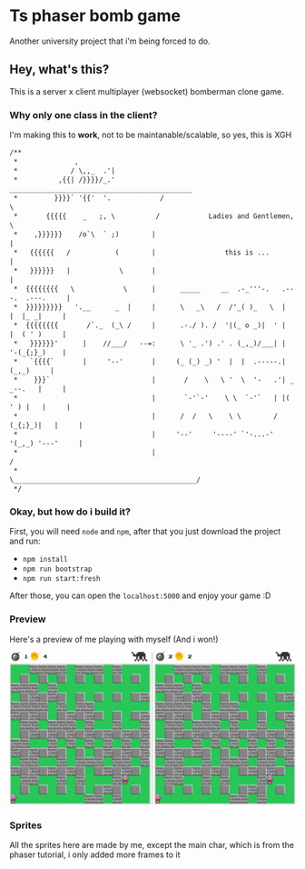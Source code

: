 # Ts phaser bomb game

Another university project that i'm being forced to do.

## Hey, what's this?

This is a server x client multiplayer (websocket) bomberman clone game.

### Why only one class in the client?

I'm making this to **work**, not to be maintanable/scalable, so yes, this is XGH

```
/**
 *              ,
 *             / \,,_  .'|
 *          ,{{| /}}}}/_.'            _____________________________________________
 *         }}}}` '{{'  '.            /                                             \
 *       {{{{{    _   ;, \          /            Ladies and Gentlemen,              \
 *    ,}}}}}}    /o`\  ` ;)        |                                                |
 *   {{{{{{   /           (        |                 this is ...                    |
 *   }}}}}}   |            \       |                                                |
 *  {{{{{{{{   \            \      |      _____     __  .-_'''-.   .---.  .---.     |
 *  }}}}}}}}}   '.__      _  |     |      \   _\   /  /'_( )_   \  |   |  |_ _|     |
 *  {{{{{{{{       /`._  (_\ /     |      .-./ ). /  '|(_ o _)|  ' |   |  ( ' )     |
 *   }}}}}}'      |    //___/   --=:      \ '_ .') .' . (_,_)/___| |   '-(_{;}_)    |
 *   `{{{{`       |     '--'       |     (_ (_) _) '  |  |  .-----.|      (_,_)     |
 *    }}}`                         |       /    \   \ '  \  '-   .'| _ _--.   |     |
 *                                 |       `-'`-'    \ \  `-'`   | |( ' ) |   |     |
 *                                 |      /  /   \    \ \        / (_{;}_)|   |     |
 *                                 |     '--'     '----' `'-...-'  '(_,_) '---'     |
 *                                 |                                               /
 *                                  \_____________________________________________/
 */
```

### Okay, but how do i build it?

First, you will need `node` and `npm`, after that you just download
the project and run:
 * `npm install`
 * `npm run bootstrap`
 * `npm run start:fresh`

 After those, you can open the `localhost:5000` and enjoy your game :D
 
 ### Preview 
 
 Here's a preview of me playing with myself (And i won!)
 
![](https://raw.githubusercontent.com/grohden/ts-phaser-bomb-game/master/records/lone-gameplay.gif)

### Sprites

All the sprites here are made by me, except the main char, 
which is from the phaser tutorial, i only added more frames to it
